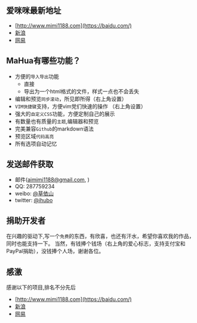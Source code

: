 
## 爱咪咪最新地址

* [http://www.mimi1188.com](https://baidu.com/) 
* [新浪](https://sina.com/)
* [网易](https://163.com)

## MaHua有哪些功能？

* 方便的`导入导出`功能
    *  直接
    *  导出为一个html格式的文件，样式一点也不会丢失
* 编辑和预览`同步滚动`，所见即所得（右上角设置）
* `VIM快捷键`支持，方便vim党们快速的操作 （右上角设置）
* 强大的`自定义CSS`功能，方便定制自己的展示
* 有数量也有质量的`主题`,编辑器和预览
* 完美兼容`Github`的markdown语法
* 预览区域`代码高亮`
* 所有选项自动记忆

## 发送邮件获取
* 邮件(aimimi1188@gmail.com, )
* QQ: 287759234
* weibo: [@草依山](http://weibo.com/ihubo)
* twitter: [@ihubo](http://twitter.com/ihubo)

## 捐助开发者
在兴趣的驱动下,写一个`免费`的东西，有欣喜，也还有汗水，希望你喜欢我的作品，同时也能支持一下。
当然，有钱捧个钱场（右上角的爱心标志，支持支付宝和PayPal捐助），没钱捧个人场，谢谢各位。

## 感激
感谢以下的项目,排名不分先后

* [http://www.mimi1188.com](https://baidu.com/) 
* [新浪](https://sina.com/)
* [网易](https://163.com)

